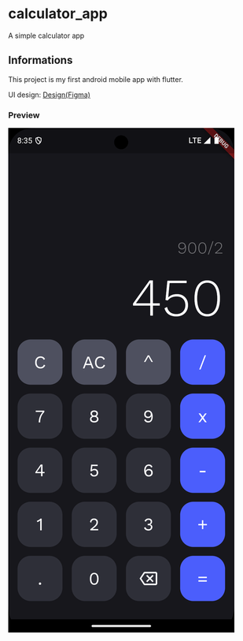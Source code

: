 # calculator_app

A simple calculator app

## Informations

This project is my first android mobile app with flutter.

UI design:
[Design(Figma)](https://www.figma.com/design/vapB57HAdXjgpMPs8JIcUj/Responsive-Calculator-App-(Community)?node-id=0-1&t=9DbHA2vuQICpI8Dg-1)

### Preview
![Alt text](https://raw.githubusercontent.com/vennius/calculator_flutter/refs/heads/main/assets/preview/preview.png "App Preview")
